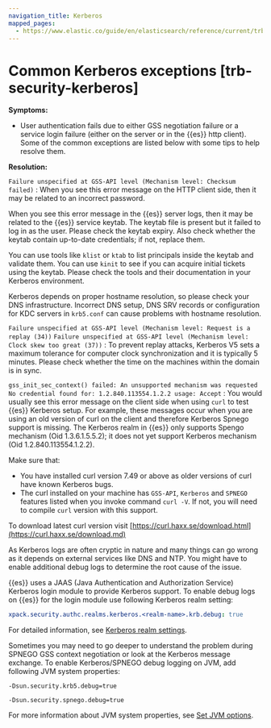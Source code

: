 ```yaml
---
navigation_title: Kerberos
mapped_pages:
  - https://www.elastic.co/guide/en/elasticsearch/reference/current/trb-security-kerberos.html
---
```


# Common Kerberos exceptions [trb-security-kerberos]

**Symptoms:**

* User authentication fails due to either GSS negotiation failure or a service login failure (either on the server or in the {{es}} http client). Some of the common exceptions are listed below with some tips to help resolve them.

**Resolution:**

`Failure unspecified at GSS-API level (Mechanism level: Checksum failed)`
:   When you see this error message on the HTTP client side, then it may be related to an incorrect password.

When you see this error message in the {{es}} server logs, then it may be related to the {{es}} service keytab. The keytab file is present but it failed to log in as the user. Please check the keytab expiry. Also check whether the keytab contain up-to-date credentials; if not, replace them.

You can use tools like `klist` or `ktab` to list principals inside the keytab and validate them. You can use `kinit` to see if you can acquire initial tickets using the keytab. Please check the tools and their documentation in your Kerberos environment.

Kerberos depends on proper hostname resolution, so please check your DNS infrastructure. Incorrect DNS setup, DNS SRV records or configuration for KDC servers in `krb5.conf` can cause problems with hostname resolution.


`Failure unspecified at GSS-API level (Mechanism level: Request is a replay (34))`
`Failure unspecified at GSS-API level (Mechanism level: Clock skew too great (37))`
:   To prevent replay attacks, Kerberos V5 sets a maximum tolerance for computer clock synchronization and it is typically 5 minutes. Please check whether the time on the machines within the domain is in sync.


`gss_init_sec_context() failed: An unsupported mechanism was requested`
`No credential found for: 1.2.840.113554.1.2.2 usage: Accept`
:   You would usually see this error message on the client side when using `curl` to test {{es}} Kerberos setup. For example, these messages occur when you are using an old version of curl on the client and therefore Kerberos Spnego support is missing. The Kerberos realm in {{es}} only supports Spengo mechanism (Oid 1.3.6.1.5.5.2); it does not yet support Kerberos mechanism (Oid 1.2.840.113554.1.2.2).

Make sure that:

* You have installed curl version 7.49 or above as older versions of curl have known Kerberos bugs.
* The curl installed on your machine has `GSS-API`, `Kerberos` and `SPNEGO` features listed when you invoke command `curl -V`. If not, you will need to compile `curl` version with this support.

To download latest curl version visit [https://curl.haxx.se/download.html](https://curl.haxx.se/download.md)


As Kerberos logs are often cryptic in nature and many things can go wrong as it depends on external services like DNS and NTP. You might have to enable additional debug logs to determine the root cause of the issue.

{{es}} uses a JAAS (Java Authentication and Authorization Service) Kerberos login module to provide Kerberos support. To enable debug logs on {{es}} for the login module use following Kerberos realm setting:

```yaml
xpack.security.authc.realms.kerberos.<realm-name>.krb.debug: true
```

For detailed information, see [Kerberos realm settings](elasticsearch://docs/reference/elasticsearch/configuration-reference/security-settings.md#ref-kerberos-settings).

Sometimes you may need to go deeper to understand the problem during SPNEGO GSS context negotiation or look at the Kerberos message exchange. To enable Kerberos/SPNEGO debug logging on JVM, add following JVM system properties:

`-Dsun.security.krb5.debug=true`

`-Dsun.security.spnego.debug=true`

For more information about JVM system properties, see [Set JVM options](elasticsearch://docs/reference/elasticsearch/jvm-settings.md#set-jvm-options).

